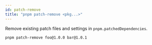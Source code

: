 ```yaml
---
id: patch-remove
title: "pnpm patch-remove <pkg...>"
---
```


Remove existing patch files and settings in `pnpm.patchedDependencies`.

```sh
pnpm patch-remove foo@1.0.0 bar@1.0.1
```
